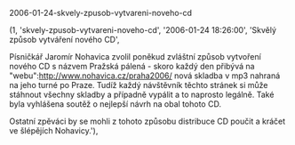 2006-01-24-skvely-zpusob-vytvareni-noveho-cd

(1, 'skvely-zpusob-vytvareni-noveho-cd', '2006-01-24 18:26:00',
'Skvělý způsob vytváření nového CD',

Písničkář Jaromír Nohavica zvolil poněkud zvláštní způsob vytvoření nového CD s
názvem Pražská pálená - skoro každý den přibývá na "webu":http://www.nohavica.cz/praha2006/
nová skladba v mp3 nahraná na jeho turné po Praze. Tudíž každý návštěvník těchto
stránek si může stáhnout všechny skladby a případně vypálit a to naprosto legálně.
Také byla vyhlášena soutěž o nejlepší návrh na obal tohoto CD.

Ostatní zpěváci by se mohli z tohoto způsobu distribuce CD poučit a kráčet ve
šlépějích Nohavicy.'),
